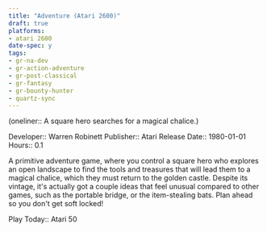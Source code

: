 ```yaml
---
title: "Adventure (Atari 2600)"
draft: true
platforms:
- atari 2600
date-spec: y
tags:
- gr-na-dev 
- gr-action-adventure 
- gr-post-classical 
- gr-fantasy 
- gr-bounty-hunter 
- quartz-sync
---
```


(oneliner:: A square hero searches for a magical chalice.)

Developer:: Warren  Robinett
Publisher:: Atari
Release Date:: 1980-01-01
Hours:: 0.1

A primitive adventure game, where you control a square hero who explores an open landscape to find the tools and treasures that will lead them to a magical chalice, which they must return to the golden castle. Despite its vintage, it's actually got a couple ideas that feel unusual compared to other games, such as the portable bridge, or the item-stealing bats. Plan ahead so you don't get soft locked!

Play Today:: Atari 50